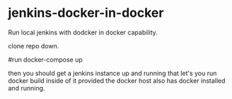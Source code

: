 # jenkins-docker-in-docker

Run local jenkins with dodcker in docker capability.

clone repo down.

#run docker-compose up

then you should get a jenkins instance up and running that let's you run docker build inside of it provided the docker host also has docker installed and running.
